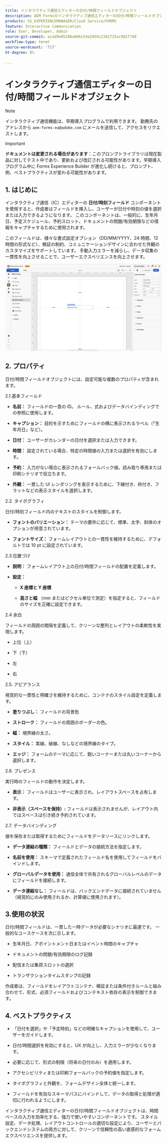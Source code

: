 ```yaml
---
title: インタラクティブ通信エディターの日付/時間フィールドオブジェクト
description: AEM Formsのインタラクティブ通信エディターの日付/時間フィールドオブジェクトを使用すると、作成者はフィールドを挿入し、日付や時間の値を選択または入力することができます。
products: SG_EXPERIENCEMANAGER/Cloud Service/FORMS
feature: Interactive Communication
role: User, Developer, Admin
source-git-commit: acad9e05288a606c54e2059c2381725ac982f7d8
workflow-type: tm+mt
source-wordcount: '717'
ht-degree: 8%

---
```



# インタラクティブ通信エディターの日付/時間フィールドオブジェクト

>[!NOTE]
>
> インタラクティブ通信機能は、早期導入プログラムで利用できます。 勤務先のアドレスから `aem-forms-ea@adobe.com` にメールを送信して、アクセスをリクエストします。

>[!IMPORTANT]
>
> **ドキュメントは変更される場合があります**：このプロンプトライブラリは現在製品に対してテスト中であり、更新および改訂される可能性があります。早期導入プログラム中に Forms Experience Builder が進化し続けると、プロンプト、例、ベストプラクティスが変わる可能性があります。

## &#x200B;1. はじめに

インタラクティブ通信（IC）エディターの **日付/時刻フィールド** コンポーネントを使用すると、作成者はフィールドを挿入し、ユーザーが日付や時刻の値を選択または入力できるようになります。 このコンポーネントは、一般的に、生年月日、予定スケジュール、予約スロット、ドキュメントの問題/有効期限などの情報をキャプチャするために使用されます。

このフィールドは、様々な書式設定オプション（DD/MM/YYYY、24 時間、12 時間の形式など）、検証の制約、コミュニケーションデザインに合わせた外観のカスタマイズをサポートしています。 手動入力エラーを減らし、データ収集の一貫性を向上させることで、ユーザーエクスペリエンスを向上させます。

![IC Docu の検索 ](/help/forms/interactive-communication/assets/datetime.png)

## &#x200B;2. プロパティ

日付/時間フィールドオブジェクトには、設定可能な複数のプロパティが含まれます。

2.1.基本フィールド

- **名前：** フィールドの一意の ID。 ルール、式およびデータバインディングでの参照に使用します。

- **キャプション：** 目的を示すためにフィールドの横に表示されるラベル（「生年月日」など）。

- **日付：** ユーザーがカレンダーの日付を選択または入力できます。

- **時間：** 設定されている場合、特定の時間値の入力または選択を有効にします。

- **予約：** 入力がない場合に表示されるフォールバック値。読み取り専用または印刷シナリオで役立ちます。

- **外観：** 一貫した UI レンダリングを表示するために、下線付き、枠付き、フラットなどの表示スタイルを選択します。

2.2. タイポグラフィ

日付/時刻フィールド内のテキストのスタイルを制御します。

- **フォントのバリエーション：** テーマの要件に応じて、標準、太字、斜体のオプションが用意されています。

- **フォントサイズ：** フォームレイアウトとの一貫性を維持するために、デフォルトでは 10 pt に設定されています。

2.3.位置づけ

- **説明：** フォームレイアウト上の日付/時間フィールドの配置を定義します。

- **設定：**

   - **X 座標と Y 座標**

   - **高さと幅** （mm またはピクセル単位で測定）を指定すると、フィールドのサイズを正確に設定できます。

2.4 余白

フィールドの周囲の間隔を定義して、クリーンな整列とレイアウトの柔軟性を実現します。

- 上位（上）

- 下（下）

- 左

- 右

2.5. アピアランス

視覚的な一貫性と明確さを維持するために、コンテナのスタイル設定を定義します。

- **塗りつぶし：** フィールドの背景色

- **ストローク：** フィールドの周囲のボーダーの色。

- **幅：** 境界線の太さ。

- **スタイル：** 実線、破線、なしなどの境界線のタイプ。

- **エッジ：** フォームのテーマに応じて、鋭いコーナーまたは丸いコーナーから選択します。

2.6. プレゼンス

実行時のフィールドの動作を決定します。

- **表示：** フィールドはユーザーに表示され、レイアウトスペースを占有します。

- **非表示（スペースを保持）:** フィールドは表示されませんが、レイアウト内ではスペースは引き続き予約されています。

2.7. データバインディング

値を保存または取得するためにフィールドをデータソースにリンクします。

- **データ連結の種類：** フィールドとデータの接続方法を指定します。

- **名前を使用：** スキーマで定義されたフィールド名を使用してフィールドをバインドします。

- **グローバルデータを使用：** 通信全体で共有されるグローバルレベルのデータにフィールドを接続します。

- **データ連結なし：** フィールドは、バックエンドデータに接続されていません（視覚的にのみ使用されるか、計算値に使用されます）。

## 3.使用の状況

日付/時間フィールドは、一貫した一時データが必要なシナリオに最適です。 一般的なユースケースを次に示します。

- 生年月日、アポイントメント日またはイベント時間のキャプチャ

- ドキュメントの問題/有効期限のログ記録

- 配信または集荷スロットの選択

- トランザクションタイムスタンプの記録

作成者は、フィールドをレイアウトコンテナ、検証または条件付きルールと組み合わせて、形式、必須フィールドおよびコンテキスト依存の表示を制御できます。

## &#x200B;4. ベストプラクティス

- 「日付を選択」や「予定時刻」などの明確なキャプションを使用して、ユーザーをガイドします。

- 日付/時間選択を有効にすると、UX が向上し、入力エラーが少なくなります。

- 必要に応じて、形式の制限（将来の日付のみ）を適用します。

- アクセシビリティまたは印刷フォールバックの予約値を指定します。

- タイポグラフィと外観を、フォームデザイン全体と統一します。

- フィールドを有効なスキーマパスにバインドして、データの取得と処理が適切に行われるようにします。

インタラクティブ通信エディターの日付/時間フィールドオブジェクトは、時間ベースの入力を効率化する、強力で使いやすいコンポーネントです。 スタイル設定、データ処理、レイアウトコントロールの適切な設定により、ユーザーとバックエンドシステムの両方に対して、クリーンで信頼性の高い直感的なフォームエクスペリエンスを提供します。